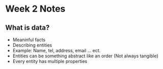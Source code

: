 # Week 2 Notes
## What is data?
- Meaninful facts
- Describing entities
- Example: Name, tel, address, email ... ect.
- Entities can be something abstract like an order (Not always tangible)
- Every entity has multiple properties
